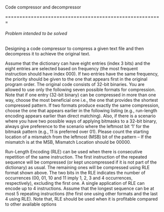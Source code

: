 Code compressor and decompressor

=======================================================

###### Problem intended to be solved

Designing a code compressor to compress a given text file and then decompress it to achieve the original text.

Assume that the dictionary can have eight entries (index 3 bits) and the eight entries are selected based on
frequency (the most frequent instruction should have index 000). If two entries have the same frequency,
the priority should be given to the one that appears first in the original program order. The original
code consists of 32-bit binaries. You are allowed to use only the following seven possible formats for
compression. Note that if one entry (32-bit binary) can be compressed in more than one way, choose the
most beneficial one i.e., the one that provides the shortest compressed pattern. If two formats produce
exactly the same compression, choose the one that appears earlier in the following listing (e.g., run-length
encoding appears earlier than direct matching). Also, if there is a scenario where you have two possible
ways of applying bitmasks to a 32-bit binary, always give preference to the scenario where the leftmost bit
‘1’ for the bitmask pattern (e.g., 11 is preferred over 01). Please count the starting location of a mismatch
from the leftmost (MSB) bit of the pattern – If the mismatch is at the MSB, Mismatch Location should
be 00000.

Run-Length Encoding (RLE) can be used when there is consecutive repetition of the same instruction. The first instruction of the repeated sequence will be compressed (or kept uncompressed if it
is not part of the dictionary) as usual. The remaining ones will be compressed using RLE format shown
above. The two bits in the RLE indicates the number of occurrences (00, 01, 10 and 11 imply 1, 2, 3
and 4 occurrences, respectively), excluding the first one. A single application of RLE can encode up to
4 instructions. Assume that the longest sequence can be at most 5 repeating instructions (the first one
using other formats and the last 4 using RLE). Note that, RLE should be used when it is profitable
compared to other available options
